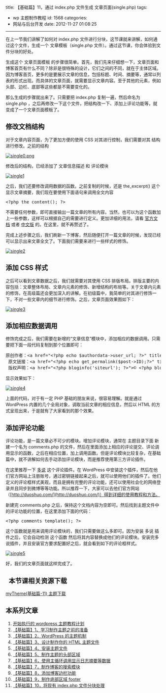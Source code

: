 title: 【基础篇】11，通过 index.php 文件生成 文章页面(single.php)
tags:

- wp 主题制作教程
  id: 1568
  categories:
- 网站与后台开发
  date: 2012-11-27 01:08:25

---

在上一节我们讲解了如何对 index.php 文件进行分块，这节课就来讲解，如何通过这个文件，生成一个 文章模板（single.php 文件）。通过这节课，你会体验到文件分块的好处。

生成这个 文章页面模板 的步骤很简单。首先，我们先来仔细想一下，文章页面和博客首页有什么不同？除非是很特殊的设计，它们之间的不同，就在于主体区域。因为博客首页，更多的是要展示文章的信息，包括标题、时间、摘要等，通常以列表的形式出现。而具体的文章页面，就需要显示文章内容。至于其他的元素，例如头部、边栏、底部等这些都是不需要变化的。

那么生成的步骤就出来了。只需要把 index.php 复制一遍，然后命名为 single.php ，之后再修改一下这个文件，把结构改一下、添加上评论功能等，就变成了一个文章页面模板了。

## 修改文档结构

对于文章内容页面，为了更加方便的使用 CSS 对其进行控制，我们需要对其 结构进行修改。之前的结构

[![](https://qxzm-cdn.sapi.work/blog/2012/11/1568/single0.png "single0.png")](https://qxzm-cdn.sapi.work/blog/2012/11/1568/single0.png)

修改后的结构，已经添加了 文章信息描述 和 评论模块

[![](https://qxzm-cdn.sapi.work/blog/2012/11/1568/single1.png "single1")](https://qxzm-cdn.sapi.work/blog/2012/11/1568/single1.png)

之后，我们还要修改调用数据的函数。之前复制的时候，还是 the_excerpt() 这个显示文章摘要，我们现在要使用下面语句来调用全文内容

<pre>&lt;?php the_content(); ?&gt;</pre>

不需要任何参数，即可直接输出一篇文章的所有内容。当然，也可以为这个函数加上一些参数，这样可以根据自己的需要进行定义。更加详细的用法，请看 [官方文档](http://codex.wordpress.org/Template_Tags/the_content) 或者 [中文版](http://www.wordpress.la/codex-%E6%A8%A1%E6%9D%BF%E6%A0%87%E7%AD%BE-the_content%28%29.html) 的。在这里，就不再赘述了。

完成上述步骤之后，我们刷新一下博客，然后随便打开一篇文章的时候，发现已经可以显示出来文章全文了。下面我们需要来进行一些样式的修饰。

[![](https://qxzm-cdn.sapi.work/blog/2012/11/1568/single2.png "single2")](https://qxzm-cdn.sapi.work/blog/2012/11/1568/single2.png)

## 添加 CSS 样式

之后可以看到文章数据之后，我们就需要对其使用 CSS 排版布局。排版主要的内容包括：文章整体布局、文章内元素的修饰、新增结构的布局等。关于文章内元素的修饰，在高级篇还会更加深入的讲解。在初级篇中，我简单的对其进行修饰一下，不对一些文章内的细节进行修饰。之后，文章页面效果图如下：

[![](https://qxzm-cdn.sapi.work/blog/2012/11/1568/single3.png "single3")](https://qxzm-cdn.sapi.work/blog/2012/11/1568/single3.png)

## 添加相应数据调用

修饰完成之后，我们需要在新增的“文章信息”模块中，添加相应的数据调用。只需要把下面一段代码复制到那个位置即可：

<pre>原创作者：&lt;a href="&lt;?php echo $authordata-&gt;user_url; ?&gt;" title="&lt;?php echo $authordata-&gt;display_name;?&gt;"&gt;&lt;?php echo $authordata-&gt;display_name;?&gt;&lt;/a&gt;&lt;br /&gt;
 原文链接：&lt;a href="&lt;?php echo get_permalink($post-&gt;ID);?&gt;" title="&lt;?php echo $post-&gt;post_title; ?&gt;"&gt;&lt;?php echo $post-&gt;post_title; ?&gt;&lt;/a&gt;&lt;br /&gt;
 版权声明：&lt;a href="&lt;?php bloginfo('siteurl'); ?&gt;"&gt;© &lt;?php bloginfo('name'); ?&gt; &lt;/a&gt; 版权所有，转载请声明版权！</pre>

显示效果如下：

[![](https://qxzm-cdn.sapi.work/blog/2012/11/1568/single4.png "single4")](https://qxzm-cdn.sapi.work/blog/2012/11/1568/single4.png)

上面的代码，对于有一定 PHP 基础的朋友来说，很容易理解。就是通过 WordPress 内置的几个全局对象，调取当前文章的相应信息，然后以 HTML 的方式呈现出来，于是就有了大家看到的那个效果。

## 添加评论功能

评论功能，是一篇文章必不可少的模块。增加评论模块，通常在 主题目录下面 新建一个名为 comments.php 的文件，然后在里面添加上相应的评论提交、评论调用显示的函数，之后在相应位置，加上调用函数。但是评论模块比较复杂，在基础篇中，就不讲解如何去手动添加评论模块，而是推荐使用第三方评论插件。

在这里推荐一下 [多说](http://duoshuo.com/) 这个评论插件。在 WordPress 中安装这个插件，然后在他们官方网站上注册账号，通过密钥链接起来之后，就可以使用他们的插件了。他们定义的评论框样式美观，而且是拥有完整的评论功能，还可以使用社会化的网络登录并且同步到微博等等功能。所以推荐一下，大家可以去他们官方网站（[http://duoshuo.com/](http://duoshuo.com/)）得到详细的使用教程和方法。

新建完 comments.php 之后，保持这个文档内容为空即可。然后找到主题文件中的评论功能的位置，在这里添加下面的代码：

<pre>&lt;?php comments_template(); ?&gt;</pre>

这个函数就是用来调用评论模块的，我们只需要做这么多即可。因为安装 多说 插件之后，它会自动检测 这个函数 然后将其内容替换成他们的评论模块。安装完多说插件，并且安装官方要求配置好之后，就会看到如下的评论框样式。

[![](https://qxzm-cdn.sapi.work/blog/2012/11/1568/single5.png "single5")](https://qxzm-cdn.sapi.work/blog/2012/11/1568/single5.png)

好，我们的文章页面就这样完成了。

##   本节课相关资源下载

[myTheme(基础篇-11) 主题下载](http://pan.baidu.com/share/link?shareid=141181&uk=706095745)

## 本系列文章

1.  [开始执行的 wordpress 主题教程计划](http://www.qianxingzhem.com/post-1235.html)
2.  [【基础篇】1、学习制作主题之前的准备](http://www.qianxingzhem.com/post-1247.html)
3.  [【基础篇】2、WordPress 的主题机制](http://www.qianxingzhem.com/post-1251.html)
4.  [【基础篇】3、设计制作你的 HTML 主题文件](http://www.qianxingzhem.com/post-1259.html)
5.  [【基础篇】4、安装主题文件](http://www.qianxingzhem.com/post-1268.html)
6.  [【基础篇】5、制作主题的头部区域](http://www.qianxingzhem.com/post-1304.html)
7.  [【基础篇】6，使用主循环调用显示日志摘要等数据](http://www.qianxingzhem.com/post-1502.html)
8.  [【基础篇】7，制作博客的搜索模块](http://www.qianxingzhem.com/post-1551.html)
9.  [【基础篇】8，添加博客边栏功能](http://www.qianxingzhem.com/post-1556.html)
10. [【基础篇】9，制作底部区域 footer](http://www.qianxingzhem.com/post-1564.html)
11. [【基础篇】10，将现有 index.php 文件分块处理](http://www.qianxingzhem.com/post-1566.html)
